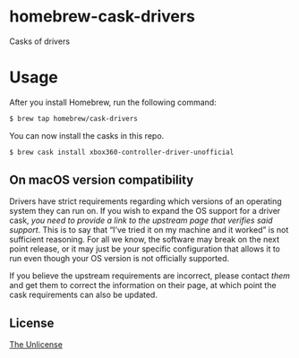 # homebrew-cask-drivers
Casks of drivers

# Usage

After you install Homebrew, run the following command:

```sh
$ brew tap homebrew/cask-drivers
```

You can now install the casks in this repo.

```sh
$ brew cask install xbox360-controller-driver-unofficial
```

## On macOS version compatibility

Drivers have strict requirements regarding which versions of an operating system they can run on. If you wish to expand the OS support for a driver cask, *you need to provide a link to the upstream page that verifies said support*. This is to say that “I’ve tried it on my machine and it worked” is not sufficient reasoning. For all we know, the software may break on the next point release, or it may just be your specific configuration that allows it to run even though your OS version is not officially supported.

If you believe the upstream requirements are incorrect, please contact *them* and get them to correct the information on their page, at which point the cask requirements can also be updated.

## License
[The Unlicense](https://unlicense.org/)
